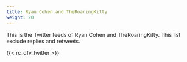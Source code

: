 ```yaml
---
title: Ryan Cohen and TheRoaringKitty
weight: 20
---
```


This is the Twitter feeds of Ryan Cohen and TheRoaringKitty. This list exclude replies and retweets.

{{< rc_dfv_twitter >}}
